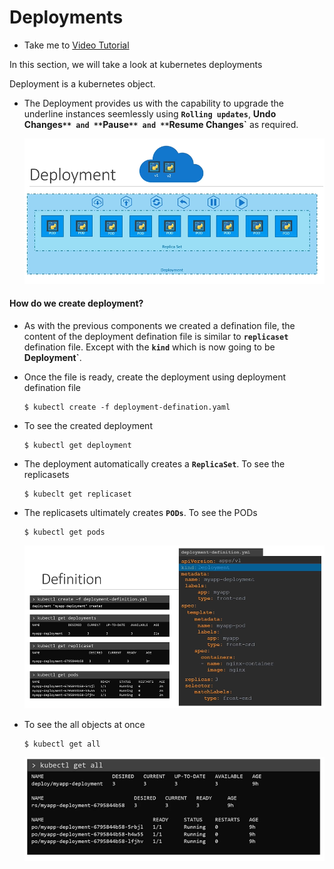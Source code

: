 # Deployments
  - Take me to [Video Tutorial](https://kodekloud.com/courses/539883/lectures/9808165)

In this section, we will take a look at kubernetes deployments

Deployment is a kubernetes object. 
- The Deployment provides us with the capability to upgrade the underline instances seemlessly using **`Rolling updates`**, **Undo Changes`** and **`Pause`** and **`Resume Changes`** as required.
  
  ![deployment](../../images/deployment.PNG)
  
#### How do we create deployment?
- As with the previous components we created a defination file, the content of the deployment defination file is similar to **`replicaset`** defination file. Except with the **`kind`** which is now going to be **Deployment`**.
- Once the file is ready, create the deployment using deployment defination file
  ```
  $ kubectl create -f deployment-defination.yaml
  ```
- To see the created deployment
  ```
  $ kubectl get deployment
  ```
- The deployment automatically creates a **`ReplicaSet`**. To see the replicasets
  ```
  $ kubeclt get replicaset
  ```
- The replicasets ultimately creates **`PODs`**. To see the PODs
  ```
  $ kubectl get pods
  ```
    
  ![deployment1](../../images/deployment1.PNG)
  
- To see the all objects at once
  ```
  $ kubectl get all
  ```
  ![deployment2](../../images/deployment2.PNG)
  

  
  
  
  
  
 
